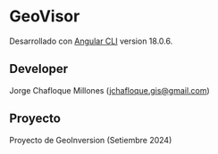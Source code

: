 # GeoVisor

Desarrollado con [Angular CLI](https://github.com/angular/angular-cli) version 18.0.6.

## Developer

Jorge Chafloque Millones (jchafloque.gis@gmail.com)

## Proyecto

Proyecto de GeoInversion (Setiembre 2024)

